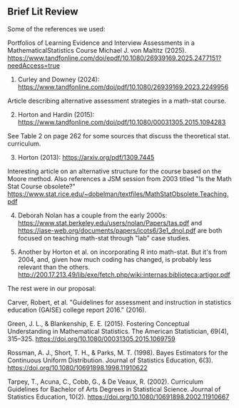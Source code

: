 ## Brief Lit Review

Some of the references we used:

Portfolios of Learning Evidence and Interview Assessments in a MathematicalStatistics Course Michael J. von Maltitz (2025). <https://www.tandfonline.com/doi/epdf/10.1080/26939169.2025.2477151?needAccess=true>


1. Curley and Downey (2024): <https://www.tandfonline.com/doi/pdf/10.1080/26939169.2023.2249956>

Article describing alternative assessment strategies in a math-stat course.

2. Horton and Hardin (2015): <https://www.tandfonline.com/doi/pdf/10.1080/00031305.2015.1094283>

See Table 2 on page 262 for some sources that discuss the theoretical stat. curriculum.

3. Horton (2013): https://arxiv.org/pdf/1309.7445

Interesting article on an alternative structure for the course based on the Moore method. Also references a JSM session from 2003 titled "Is the Math Stat Course obsolete?" <https://www.stat.rice.edu/~dobelman/textfiles/MathStatObsolete.Teaching.pdf>

4. Deborah Nolan has a couple from the early 2000s: <https://www.stat.berkeley.edu/users/nolan/Papers/tas.pdf> and <https://iase-web.org/documents/papers/icots6/3e1_dnol.pdf> are both focused on teaching math-stat through "lab" case studies.

5. Another by Horton et al. on incorporating R into math-stat. But it's from 2004, and, given how much coding has changed, is probably less relevant than the others. <http://200.17.213.49/lib/exe/fetch.php/wiki:internas:biblioteca:artigor.pdf>

The rest were in our proposal:

Carver, Robert, et al. "Guidelines for assessment and instruction in statistics education (GAISE) college report 2016." (2016).

Green, J. L., & Blankenship, E. E. (2015). Fostering Conceptual Understanding in Mathematical Statistics. The American Statistician, 69(4), 315–325. https://doi.org/10.1080/00031305.2015.1069759

Rossman, A. J., Short, T. H., & Parks, M. T. (1998). Bayes Estimators for the Continuous Uniform Distribution. Journal of Statistics Education, 6(3). https://doi.org/10.1080/10691898.1998.11910622

Tarpey, T., Acuna, C., Cobb, G., & De Veaux, R. (2002). Curriculum Guidelines for Bachelor of Arts Degrees in Statistical Science. Journal of Statistics Education, 10(2). https://doi.org/10.1080/10691898.2002.11910667